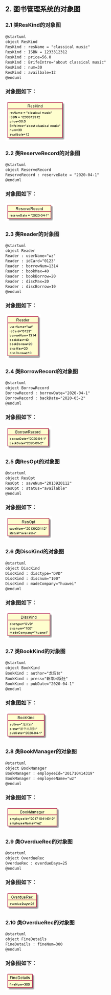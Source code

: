 ## 2. 图书管理系统的对象图

### 2.1 类ResKind的对象图

```puml
@startuml
object ResKind
ResKind : resName = "classical music"
ResKind : ISBN = 1233312312
ResKind : price=56.0
ResKind : BrifeIntro="about classical music"
ResKind : num=30
ResKind : availbale=12
@enduml
```

### 对象图如下：

![usecase](./img/ResKind.png)


### 2.2 类ReserveRecord的对象图

```puml
@startuml
object ReserveRecord
ReserveRecord : reserveDate = "2020-04-1"
@enduml
```

### 对象图如下：
![usecase](./img/ReserveRecord.png)


### 2.3 类Reader的对象图

```puml
@startuml
object Reader
Reader : userName="wz"
Reader : idCard="0123"
Reader : borrowNum=1314
Reader : bookMax=40
Reader : bookBorrow=20
Reader : discMax=20
Reader : discBorrow=10 
@enduml

```
### 对象图如下：
![usecase](./img/Reader.png)

### 2.4 类BorrowRecord的对象图

```puml
@startuml
object BorrowRecord
BorrowRecord : borrowDate="2020-04-1"
BorrowRecord : backDate="2020-05-2"
@enduml
```

### 对象图如下：
![usecase](./img/BorrowRecord.png)

### 2.5 类ResOpt的对象图

```puml
@startuml
object ResOpt
ResOpt : saveNum="2013920112"
ResOpt : status="available"
@enduml

```

### 对象图如下：
![usecase](./img/ResOpt.png)

### 2.6 类DiscKind的对象图

```puml
@startuml
object DiscKind
DiscKind : disctype="DVD"
DiscKind : discnum="100"
DiscKind : madeCompany="huawei"
@enduml

```

### 对象图如下：
![usecase](./img/DiscKind.png)


### 2.7 类BookKind的对象图

```puml
@startuml
object BookKind
BookKind : author="龙应台"
BookKind : press="新华出版社"
BookKind : pubDate="2020-04-1"
@enduml

```

### 对象图如下：
![usecase](./img/BookKind.png)


### 2.8 类BookManager的对象图

```puml
@startuml
object BookManager
BookManager : employeeId="201710414319"
BookManager : employeeName="wz"
@enduml
```

### 对象图如下：
![usecase](./img/BookManager.png)

### 2.9 类OverdueRec的对象图

```puml
@startuml
object OverdueRec
OverdueRec : overdueDays=25
@enduml

```

### 对象图如下：
![usecase](./img/OverdueRec.png)

### 2.10 类OverdueRec的对象图

```puml
@startuml
object FineDetails
FineDetails : fineNum=300
@enduml
```

### 对象图如下：
![usecase](./img/FineDetails.png)
